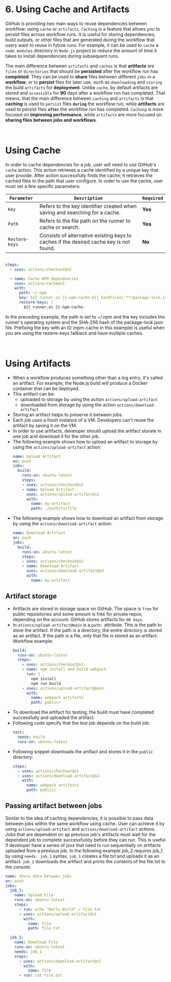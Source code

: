 # 6. Using Cache and Artifacts
GitHub is providing two main ways to reuse dependencies between workflow: using `cache` or `artifacts`. `Caching` is a feature that allows you to persist files across workflow runs. It is useful for storing dependencies, build outputs, or other files that are generated during the workflow that users want to reuse in future runs. For example, it can be used to `cache` a `node_modules` directory in `Node.js` project to reduce the amount of time it takes to install dependencies during subsequent runs.

The main difference between `artifacts` and `caches` is that <b>artifacts</b> are `files` or `directories` that should be <b>persisted</b> after the workflow run has <b>completed</b>. They can be used to <b>share</b> files between different `jobs` in a <b>workflow</b>, or to <b>persist</b> files for later use, such as `downloading` and `storing` the build `artifacts` for <b>deployment</b>. Unlike `cache`, by default artifacts are stored and `accessible` for <b>90</b> days after a workflow run has completed. That means, that the main difference between `caching` and `artifacts` is that <b>caching</b> is used to `persist` files <b>`during`</b> the workflow run, while <b>artifacts</b> are used to persist files <b>`after`</b> the workflow run has completed. `Caching` is more focused on <b>improving performance</b>, while `artifacts` are more focused on <b>sharing files between jobs and workflows</b>.

</br>

# Using Cache
In order to cache dependencies for a job, user will need to use GitHub's `cache` action. This action retrieves a cache identified by a unique key that user provide. After action successfully finds the cache, it retrieves the cached files to the path that user configure. In order to use the cache, user must set a few specific parameters:

|<b>`Parameter`</b>|<b>`Description`</b>|<b>`Required`</b>|
|-|-|-|
|`Key`|Refers to the key identifier created when saving and searching for a cache.| <b>Yes</b>|
|`Path`|Refers to the file path on the runner to cache or search.|<b>Yes</b>|
|`Restore-keys`|Consists of alternative existing keys to caches if the desired cache key is not found.|<b>No</b>|

```yml

steps:
  - uses: actions/checkout@v2

  - name: Cache NPM dependencies
    uses: actions/cache@v2
    with:
      path: ~/.npm
      key: ${{ runner.os }}-npm-cache-${{ hashFiles('**/package-lock.json') }}
      restore-keys: |
        ${{ runner.os }}-npm-cache-
```
In the preceding example, the path is set to ~/.npm and the key includes the runner's operating system and the SHA-256 hash of the package-lock.json file. Prefixing the key with an ID (npm-cache in this example) is useful when you are using the restore-keys fallback and have multiple caches.

</br>

# Using Artifacts
- When a workflow produces something other than a log entry, it's called an artifact. For example, the Node.js build will produce a Docker container that can be deployed. 
- This artifact can be: 
    - uploaded to storage by using the action `actions/upload-artifact` 
    - downloaded from storage by using the action `actions/download-artifact`
- Storing an artifact helps to preserve it between jobs. 
- Each job uses a fresh instance of a VM. Developers can't reuse the artifact by saving it on the VM.
- In order to use artifacts, developer should upload the artifact storate in one job and download it for the other job.
- The following example shows how to upload an artifact to storage by using the `actions/upload-artifact` action:
  ```yml
  name: Upload Artifact
  on: push
  jobs:
    build:
      runs-on: ubuntu-latest
      steps:
      - uses: actions/checkout@v2
      - name: Upload Artifact
        uses: actions/upload-artifact@v2
        with:
          name: my-artifact
          path: ./path/to/file
  ```
- The following example shows how to download an artifact from storage by using the `actions/download-artifact` action:
  ```yml
  name: Download Artifact
  on: push
  jobs:
    build:
      runs-on: ubuntu-latest
      steps:
      - uses: actions/checkout@v2
      - name: Download Artifact
        uses: actions/download-artifact@v2
        with:
          name: my-artifact
  ```
## Artifact storage
- Artifacts are stored in storage space on GitHub. The space is `free` for public repositories and some amount is free for private repos, depending on the account. GitHub stores artifacts for `90 days`.
- In `ationcs/upload-artifact@main` is a `path:` attribute. This is the path to store the artifact. If the path is a directory, the entire directory is stored as an artifact. If the path is a file, only that file is stored as an artifact. Workflow example:
  ```yml
  build:
    runs-on: ubuntu-latest
    steps:
      - uses: actions/checkout@v1
      - name: npm install and build webpack
        run: |
          npm install
          npm run build
      - uses: actions/upload-artifact@main
        with:
          name: webpack artifacts
          path: public/
  ```
- To download the artifact for testing, the build must have completed successfully and uploaded the artifact. 
- Following code specify that the test job depends on the build job:
  ```yml
  test:
    needs: build
    runs-on: ubuntu-latest
  ```
- Following snippet downloads the artifact and stores it in the `public` directory:
  ```yml
  steps:
    - uses: actions/checkout@v1
    - uses: actions/download-artifact@v2
      with:
        name: webpack artifacts
        path: public/
  ```


## Passing artifact between jobs
Similar to the idea of caching dependencies, it is possible to pass data between jobs within the same workflow using cache. User can achieve it by using `actions/upload-artifact` and `actions/download-artifact` actions. Jobs that are dependent on ap previous job's artifacts must wait for the dependent job to complete successfuööy before they can run. This is useful if developer have a series of jovs that need to run sequentially on artifacts uploaded from a previous job. In the following example job_2 requires job_1 by using `needs: job_1` syntax. `job_1` creates a file.txt and uploads it as an artifact. `job_2` downloads the artifact and prints the contents of the file.txt to the console:

```yml
name: Share data between jobs
on: push
jobs:
  job_1:
    name: Upload File
    runs-on: ubuntu-latest
    steps:
      - run: echo "Hello World" > file.txt
      - uses: actions/upload-artifact@v2
        with:
          name: file
          path: file.txt

  job_2:
    name: Download File
    runs-on: ubuntu-latest
    needs: job_1
    steps:
      - uses: actions/download-artifact@v2
        with:
          name: file
      - run: cat file.txt
```

